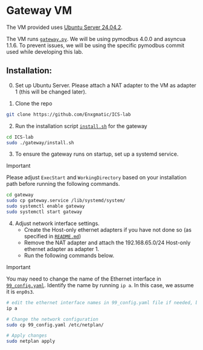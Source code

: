 # Gateway VM

The VM provided uses [Ubuntu Server 24.04.2](https://ubuntu.com/download/server).

The VM runs [`gateway.py`](gateway.py). We will be using pymodbus 4.0.0 and asyncua 1.1.6. To prevent issues, we will be using the specific pymodbus commit used while developing this lab.

## Installation:

0. Set up Ubuntu Server. Please attach a NAT adapter to the VM as adapter 1 (this will be changed later).

1. Clone the repo

```sh
git clone https://github.com/Enxgmatic/ICS-lab
```

2. Run the installation script [`install.sh`](install.sh) for the gateway

```sh
cd ICS-lab
sudo ./gateway/install.sh
```

3. To ensure the gateway runs on startup, set up a systemd service.

> [!IMPORTANT]
> Please adjust `ExecStart` and `WorkingDirectory` based on your installation path before running the following commands.

```sh
cd gateway
sudo cp gateway.service /lib/systemd/system/
sudo systemctl enable gateway
sudo systemctl start gateway
```

4. Adjust network interface settings. 
    - Create the Host-only ethernet adapters if you have not done so (as specified in [`README.md`](../README.md))
    - Remove the NAT adapter and attach the 192.168.65.0/24 Host-only ethernet adapter as adapter 1.
    - Run the following commands below.

> [!IMPORTANT]
> You may need to change the name of the Ethernet interface in [`99_config.yaml`](99_config.yaml).
> Identify the name by running `ip a`.
> In this case, we assume it is `enp0s3`.

```sh
# edit the ethernet interface names in 99_config.yaml file if needed, based on this output
ip a

# Change the network configuration
sudo cp 99_config.yaml /etc/netplan/

# Apply changes
sudo netplan apply
```
